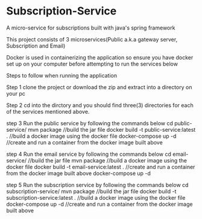 # Subscription-Service
A micro-service for subscriptions built with java's spring framework

This project consists of 3 microservices(Public a.k.a gateway server, Subscription and Email)

Docker is used in containerizing the application so ensure you have docker set up on your computer before attempting to run the services below

Steps to follow when running the application

Step 1
clone the project or download the zip and extract into a directory on your pc

Step 2
cd into the dirctory and you should find three(3) directories for each of the services mentioned above.

step 3
Run the public service by following the commands below
  cd public-service/
  mvn package   //build the jar file
  docker build -t public-service:latest . //build a docker image using the docker file
  docker-compose up -d //create and run a container from the docker image built above
  

step 4
Run the email service by following the commands below
  cd email-service/
  //build the jar file
  mvn package
  //build a docker image using the docker file
  docker build -t email-service:latest .
  //create and run a container from the docker image built above
  docker-compose up -d 


step 5
Run the subscription service by following the commands below
  cd subscription-service/
  mvn package   //build the jar file
  docker build -t subscription-service:latest . //build a docker image using the docker file
  docker-compose up -d //create and run a container from the docker image built above


